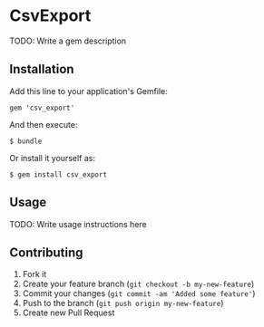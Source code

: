 # CsvExport

TODO: Write a gem description

## Installation

Add this line to your application's Gemfile:

    gem 'csv_export'

And then execute:

    $ bundle

Or install it yourself as:

    $ gem install csv_export

## Usage

TODO: Write usage instructions here

## Contributing

1. Fork it
2. Create your feature branch (`git checkout -b my-new-feature`)
3. Commit your changes (`git commit -am 'Added some feature'`)
4. Push to the branch (`git push origin my-new-feature`)
5. Create new Pull Request
